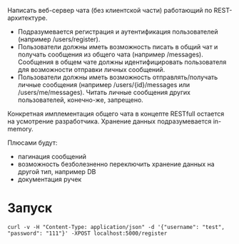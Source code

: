 Написать веб-сервер чата (без клиентской части) работающий по REST-архитектуре.

- Подразумевается регистрация и аутентификация пользователей (например /users/register).
- Пользователи должны иметь возможность писать в общий чат и получать сообщения из общего чата (например /messages).
Сообщения в общем чате должны идентифицировать пользователя для возможности отправки личных сообщений.
 - Пользователи должны иметь возможность отправлять/получать личные сообщения (например /users/{id}/messages или /users/me/messages).
Читать личные сообщения других пользователей, конечно-же, запрещено.

Конкретная имплементация общего чата в концепте RESTfull остается на усмотрение разработчика.
Хранение данных подразумевается in-memory.

Плюсами будут:
- пагинация сообщений
- возможность безболезненно переключить хранение данных на другой тип, например DB
- документация ручек

# Запуск

`curl -v -H "Content-Type: application/json" -d '{"username": "test", "password": "111"}' -XPOST localhost:5000/register`